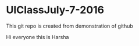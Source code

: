 # UIClassJuly-7-2016
This git repo is created from demonstration of github


Hi everyone this is Harsha